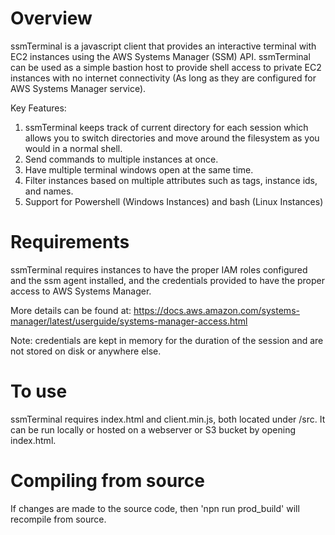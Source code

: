 # Overview
ssmTerminal is a javascript client that provides an interactive terminal with EC2 instances using the AWS Systems Manager (SSM) API. ssmTerminal can be used as a simple bastion host to provide shell access to private EC2 instances with no internet connectivity (As long as they are configured for AWS Systems Manager service). 

Key Features:
 1. ssmTerminal keeps track of current directory for each session which allows you to switch directories and move around the filesystem as you would in a normal shell.
 2. Send commands to multiple instances at once. 
 3. Have multiple terminal windows open at the same time. 
 4. Filter instances based on multiple attributes such as tags, instance ids, and names.
 5. Support for Powershell (Windows Instances) and bash (Linux Instances)

# Requirements

ssmTerminal requires instances to have the proper IAM roles configured and the ssm agent installed, and the credentials provided to have the proper access to AWS Systems Manager.

More details can be found at: 
https://docs.aws.amazon.com/systems-manager/latest/userguide/systems-manager-access.html

Note: credentials are kept in memory for the duration of the session and are not stored on disk or anywhere else. 

# To use
ssmTerminal requires index.html and client.min.js, both located under /src. It can be run locally or hosted on a webserver or S3 bucket by opening index.html.

# Compiling from source
If changes are made to the source code, then 'npn run prod_build' will recompile from source. 


